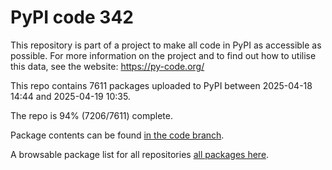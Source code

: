 # PyPI code 342

This repository is part of a project to make all code in PyPI as accessible as possible. For more information 
on the project and to find out how to utilise this data, see the website: https://py-code.org/

This repo contains 7611 packages uploaded to PyPI between 
2025-04-18 14:44 and 2025-04-19 10:35.

The repo is 94% (7206/7611) complete.

Package contents can be found [in the code branch](https://github.com/pypi-data/pypi-mirror-342/tree/code/packages).

A browsable package list for all repositories [all packages here](https://py-code.org/repositories/pypi-mirror-342).


